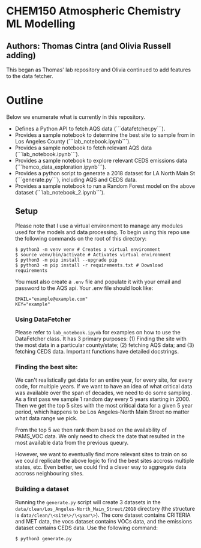 # CHEM150 Atmospheric Chemistry ML Modelling
## Authors: Thomas Cintra (and Olivia Russell adding)

This began as Thomas' lab repository and Olivia continued to add features to the data fetcher.

# Outline

Below we enumerate what is currently in this repository.

<ul>
    <li>Defines a Python API to fetch AQS data (```datafetcher.py```).</li>
    <li>Provides a sample notebook to determine the best site to sample from in Los Angeles County (```lab_notebook.ipynb```).</li>
    <li>Provides a sample notebook to fetch relevant AQS data (```lab_notebook.ipynb```).</li>
    <li>Provides a sample notebook to explore relevant CEDS emissions data (```hemco_data_exploration.ipynb```).</li>
    <li>Provides a python script to generate a 2018 dataset for LA North Main St (```generate.py```), including AQS and CEDS data.</li>
    <li>Provides a sample notebook to run a Random Forest model on the above dataset (```lab_notebook_2.ipynb```).</li>
</li>

## Setup

Please note that I use a virtual environment to manage any modules used for the models and data processing. To begin using this repo use the following commands on the root of this directory:

```
$ python3 -m venv venv # Creates a virtual environment
$ source venv/bin/activate # Activates virtual environment
$ python3 -m pip install --upgrade pip
$ python3 -m pip install -r requirements.txt # Download requirements
```

You must also create a ```.env``` file and populate it with your email and password to the AQS api. Your .env file should look like:

```
EMAIL="example@example.com"
KEY="example"
```

### Using DataFetcher
Please refer to ```lab_notebook.ipynb``` for examples on how to use the DataFetcher class. It has 3 primary purposes: (1) Finding the site with the most data in a particular county/state; (2) fetching AQS data; and (3) fetching CEDS data. Important functions have detailed docstrings.

### Finding the best site:
We can't realistically get data for an entire year, for every site, for every code, for multiple years. If we want to have an idea of what critical data was available over the span of decades, we need to do some sampling. As a first pass we sample 1 random day every 5 years starting in 2000. Then we get the top 5 sites with the most critical data for a given 5 year period, which happens to be Los Angeles-North Main Street no matter what data range we pick.

From the top 5 we then rank them based on the availability of PAMS_VOC data. We only need to check the date that resulted in the most available data from the previous queury.

However, we want to eventually find more relevant sites to train on so we could replicate the above logic to find the best sites accross multiple states, etc. Even better, we could find a clever way to aggregate data accross neighbouring sites.

### Building a dataset

Running the ```generate.py``` script will create 3 datasets in the ```data/clean/Los_Angeles-North_Main_Street/2018``` directory (the structure is ```data/clean/\<site\>/\<year\>```). The core dataset contains CRITERIA and MET data, the vocs dataset contains VOCs data, and the emissions dataset contains CEDS data. Use the following command:

```
$ python3 generate.py
```
